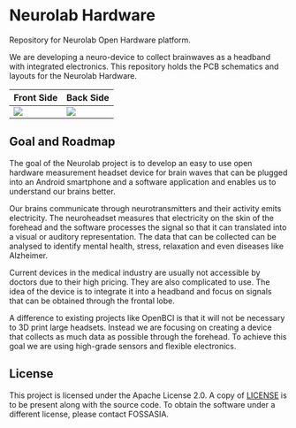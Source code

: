 # Neurolab Hardware

Repository for Neurolab Open Hardware platform.


We are developing a neuro-device to collect brainwaves as a headband with integrated electronics. This repository holds the PCB schematics and layouts for the Neurolab Hardware. 

Front Side               | Back Side
 ----------------------- | ---------------------------
![](docs/images/Top.png) | ![](docs/images/Bottom.png)



## Goal and Roadmap
The goal of the Neurolab project is to develop an easy to use open hardware measurement headset device for brain waves that can be plugged into an Android smartphone and a software application and enables us to understand our brains better.

Our brains communicate through neurotransmitters and their activity emits electricity. The neuroheadset measures that electricity on the skin of the forehead and the software processes the signal so that it can translated into a visual or auditory representation. The data that can be collected can be analysed to identify mental health, stress, relaxation and even diseases like Alzheimer. 

Current devices in the medical industry are usually not accessible by doctors due to their high pricing. They are also complicated to use. The idea of the device is to integrate it into a headband and focus on signals that can be obtained through the frontal lobe.

A difference to existing projects like OpenBCI is that it will not be necessary to 3D print large headsets. Instead we are focusing on creating a device that collects as much data as possible through the forehead. To achieve this goal we are using high-grade sensors and flexible electronics.

## License

This project is licensed under the Apache License 2.0. A copy of [LICENSE](LICENSE) is to be present along with the source code. To obtain the software under a different license, please contact FOSSASIA.
